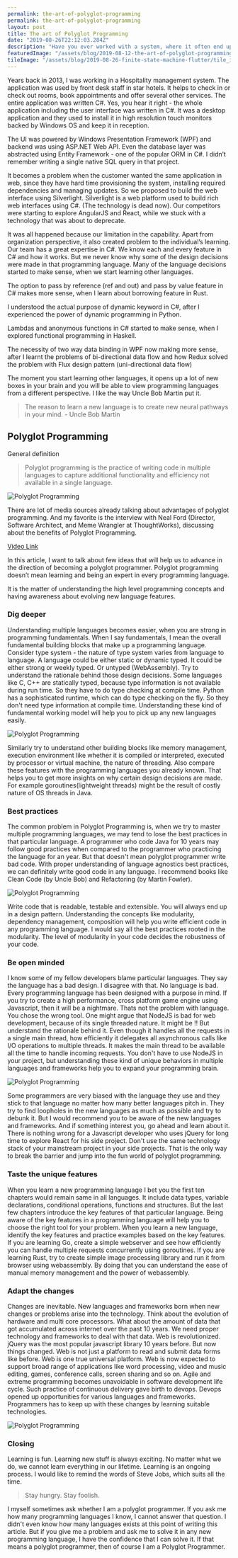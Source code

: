 ```yaml
---
permalink: the-art-of-polyglot-programming
permalink: the-art-of-polyglot-programming
layout: post
title: The art of Polyglot Programming
date: "2019-08-26T22:12:03.284Z"
description: "Have you ever worked with a system, where it often end up in an unexpected state?"
featuredImage: "/assets/blog/2019-08-12-the-art-of-polyglot-programming/octopus.jpg"
tileImage: "/assets/blog/2019-08-26-finite-state-machine-flutter/tile_image.jpg"
---
```


Years back in 2013, I was working in a Hospitality management system. The application was used by front desk staff in star hotels. It helps to check in or check out rooms, book appointments and offer several other services. The entire application was written C#. Yes, you hear it right - the whole application including the user interface was written in C#. It was a desktop application and they used to install it in high resolution touch monitors backed by Windows OS and keep it in reception.

The UI was powered by Windows Presentation Framework (WPF) and backend was using ASP.NET Web API. Even the database layer was abstracted using Entity Framework - one of the popular ORM in C#. I didn’t remember writing a single native SQL query in that project.

It becomes a problem when the customer wanted the same application in web, since they have hard time provisioning the system, installing required dependencies and managing updates. So we proposed to build the web interface using Silverlight. Silverlight is a web platform used to build rich web interfaces using C#. (The technology is dead now). Our competitors were starting to explore AngularJS and React, while we stuck with a technology that was about to deprecate.

It was all happened because our limitation in the capability. Apart from organization perspective, it also created problem to the individual’s learning. Our team has a great expertise in C#. We know each and every feature in C# and how it works. But we never know why some of the design decisions were made in that programming language. Many of the language decisions started to make sense, when we start learning other languages.

The option to pass by reference (ref and out) and pass by value feature in C# makes more sense, when I learn about borrowing feature in Rust.

I understood the actual purpose of dynamic keyword in C#, after I experienced the power of dynamic programming in Python.

Lambdas and anonymous functions in C# started to make sense, when I explored functional programming in Haskell.

The necessity of two way data binding in WPF now making more sense, after I learnt the problems of bi-directional data flow and how Redux solved the problem with Flux design pattern (uni-directional data flow)

The moment you start learning other languages, it opens up a lot of new boxes in your brain and you will be able to view programming languages from a different perspective. I like the way Uncle Bob Martin put it.

> The reason to learn a new language is to create new neural pathways in your mind. - Uncle Bob Martin

## Polyglot Programming
General definition

> Polyglot programming is the practice of writing code in multiple languages to capture additional functionality and efficiency not available in a single language.

![Polyglot Programming](/assets/blog/2019-08-12-the-art-of-polyglot-programming/polyglot.png)

There are lot of media sources already talking about advantages of polyglot programming. And my favorite is the interview with Neal Ford (Director, Software Architect, and Meme Wrangler at ThoughtWorks), discussing about the benefits of Polyglot Programming.

[Video Link](https://www.youtube.com/watch?v=sBbGAzs9k-c)

In this article, I want to talk about few ideas that will help us to advance in the direction of becoming a polyglot programmer. Polyglot programming doesn’t mean learning and being an expert in every programming language.

It is the matter of understanding the high level programming concepts and having awareness about evolving new language features.

### Dig deeper
Understanding multiple languages becomes easier, when you are strong in programming fundamentals. When I say fundamentals, I mean the overall fundamental building blocks that make up a programming language. Consider type system - the nature of type system varies from language to language. A language could be either static or dynamic typed. It could be either strong or weekly typed. Or untyped (WebAssembly). Try to understand the rationale behind those design decisions. Some languages like C, C++ are statically typed, because type information is not available during run time. So they have to do type checking at compile time. Python has a sophisticated runtime, which can do type checking on the fly. So they don't need type information at compile time. Understanding these kind of fundamental working model will help you to pick up any new languages easily.

![Polyglot Programming](/assets/blog/2019-08-12-the-art-of-polyglot-programming/basics.jpg)

Similarly try to understand other building blocks like memory management, execution environment like whether it is compiled or interpreted, executed by processor or virtual machine, the nature of threading. Also compare these features with the programming languages you already known. That helps you to get more insights on why certain design decisions are made. For example goroutines(lightweight threads) might be the result of costly nature of OS threads in Java.

### Best practices
The common problem in Polyglot Programming is, when we try to master multiple programming languages, we may tend to lose the best practices in that particular language. A programmer who code Java for 10 years may follow good practices when compared to the programmer who practicing the language for an year. But that doesn't mean polyglot programmer write bad code. With proper understanding of language agnostics best practices, we can definitely write good code in any language. I recommend books like Clean Code (by Uncle Bob) and Refactoring (by Martin Fowler).

![Polyglot Programming](/assets/blog/2019-08-12-the-art-of-polyglot-programming/best_practice.jpg)

Write code that is readable, testable and extensible. You will always end up in a design pattern. Understanding the concepts like modularity, dependency management, composition will help you write efficient code in any programming language. I would say all the best practices rooted in the modularity. The level of modularity in your code decides the robustness of your code.

### Be open minded
I know some of my fellow developers blame particular languages. They say the language has a bad design. I disagree with that. No language is bad. Every programming language has been designed with a purpose in mind. If you try to create a high performance, cross platform game engine using Javascript, then it will be a nightmare. Thats not the problem with language. You chose the wrong tool. One might argue that NodeJS is bad for web development, because of its single threaded nature. It might be !! But understand the rationale behind it. Even though it handles all the requests in a single main thread, how efficiently it delegates all asynchronous calls like I/O operations to multiple threads. It makes the main thread to be available all the time to handle incoming requests. You don't have to use NodeJS in your project, but understanding these kind of unique behaviors in multiple languages and frameworks help you to expand your programming brain.

![Polyglot Programming](/assets/blog/2019-08-12-the-art-of-polyglot-programming/learning.jpg)

Some programmers are very biased with the language they use and they stick to that language no matter how many better languages pitch in. They try to find loopholes in the new languages as much as possible and try to debunk it. But I would recommend you to be aware of the new languages and frameworks. And if something interest you, go ahead and learn about it. There is nothing wrong for a Javascript developer who uses jQuery for long time to explore React for his side project. Don't use the same technology stack of your mainstream project in your side projects. That is the only way to break the barrier and jump into the fun world of polyglot programming.

### Taste the unique features
When you learn a new programming language I bet you the first ten chapters would remain same in all languages. It include data types, variable declarations, conditional operations, functions and structures. But the last few chapters introduce the key features of that particular language. Being aware of the key features in a programming language will help you to choose the right tool for your problem. When you learn a new language, identify the key features and practice examples based on the key features. If you are learning Go, create a simple webserver and see how efficiently you can handle multiple requests concurrently using goroutines. If you are learning Rust, try to create simple image processing library and run it from browser using webassembly. By doing that you can understand the ease of manual memory management and the power of webassembly.

### Adapt the changes
Changes are inevitable. New languages and frameworks born when new changes or problems arise into the technology. Think about the evolution of hardware and multi core processors. What about the amount of data that got accumulated across internet over the past 10 years. We need proper technology and frameworks to deal with that data. Web is revolutionized. jQuery was the most popular javascript library 10 years before. But now things changed. Web is not just a platform to read and submit data forms like before. Web is one true universal platform. Web is now expected to support broad range of applications like word processing, video and music editing, games, conference calls, screen sharing and so on. Agile and extreme programming becomes unavoidable in software development life cycle. Such practice of continuous delivery gave birth to devops. Devops opened up opportunities for various languages and frameworks. Programmers has to keep up with these changes by learning suitable technologies.

![Polyglot Programming](/assets/blog/2019-08-12-the-art-of-polyglot-programming/changes.jpg)

### Closing
Learning is fun. Learning new stuff is always exciting. No matter what we do, we cannot learn everything in our lifetime. Learning is an ongoing process. I would like to remind the words of Steve Jobs, which suits all the time.

>Stay hungry. Stay foolish.

I myself sometimes ask whether I am a polyglot programmer. If you ask me how many programming languages I know, I cannot answer that question. I didn't even know how many languages exists at this point of writing this article. But if you give me a problem and ask me to solve it in any new programming language, I have the confidence that I can solve it. If that means a polyglot programmer, then of course I am a Polyglot Programmer.